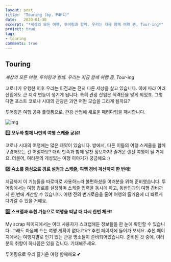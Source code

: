 ```yaml
---
layout: post
title:  "Touring (by. P4P4)"
date:   2020-01-30
excerpt: "*세상의 모든 여행, 투어링과 함께. 우리는 지금 함께 여행 중, Tour-ing*"
project: true
tag:
- touring
comments: true
---
```



## Touring

*세상의 모든 여행, 투어링과 함께. 우리는 지금 함께 여행 중, Tour-ing*

코로나가 유행한 이후 우리는 이전과는 전혀 다른 세상을 살고 있습니다. 이에 따라 여러 산업에도 큰 지각 변동이 생기게 됩니다. 특히 관광 산업은 직격탄을 맞게 되었죠. 그렇다면 포스트 코로나 시대의 관광은 과연 어떤 모습을 그리게 될까요?

투어링은 여행 공유 플랫폼으로, 관광 산업에 새로운 패러다임을 제시합니다.

![img](https://2020unilion.s3.amazonaws.com/post_image/1603640635948_1.png)

**1️⃣ 모두와 함께 나만의 여행 스케줄 공유❗️**

코로나 시대의 여행에는 많은 제약이 있습니다. 방에서, 다른 이들의 여행 스케줄을 함께 구경해보는 건 어떨까요? 대리 만족과 함께 알찬 정보까지! 즐거운 랜선 여행이 될 거예요. 더불어, 여러분의 개성있는 여행 이야기가 궁금해요 :)

**2️⃣ 숙소를 중심으로 경로 설정과 스케줄, 여행 경비 계산까지 한 번에❗️**

지금까지 이 기능들을 따로따로 사용하느라 불편하셨을 여러분을 위해 준비했습니다. 투어링에서는 여행 경로를 설정하며 스케줄 입력을 동시에 하고, 동반인과의 여행 경비까지 한 번에 계산할 수 있습니다. 여행 전의 번거로움을 줄여 여행의 즐거움에 더 빠르게 다가갈 수 있을 거예요.

**3️⃣ 스크랩과 추천 기능으로 여행을 떠날 때 다시 한번 체크❗️**

My scrap 페이지에서는 여태 사용자가 스크랩해둔 정보들을 한 눈에 확인할 수 있습니다. 그래도 마음에 드는 여행 계획이 없다고요? 추천 페이지에 들어가 보세요. 추천 페이지에서는 여행지별로 인기 있는 관광 명소들이 준비되어있습니다. 준비된 것 중에, 여러분의 취향이 하나쯤은 있을 겁니다. 기대해주세요.



투어링으로 우리 즐거운 여행 함께해요 💕

